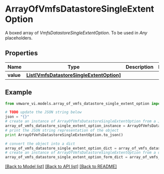 # ArrayOfVmfsDatastoreSingleExtentOption

A boxed array of *VmfsDatastoreSingleExtentOption*. To be used in *Any* placeholders. 

## Properties
Name | Type | Description | Notes
------------ | ------------- | ------------- | -------------
**value** | [**List[VmfsDatastoreSingleExtentOption]**](VmfsDatastoreSingleExtentOption.md) |  | 

## Example

```python
from vmware_vi.models.array_of_vmfs_datastore_single_extent_option import ArrayOfVmfsDatastoreSingleExtentOption

# TODO update the JSON string below
json = "{}"
# create an instance of ArrayOfVmfsDatastoreSingleExtentOption from a JSON string
array_of_vmfs_datastore_single_extent_option_instance = ArrayOfVmfsDatastoreSingleExtentOption.from_json(json)
# print the JSON string representation of the object
print ArrayOfVmfsDatastoreSingleExtentOption.to_json()

# convert the object into a dict
array_of_vmfs_datastore_single_extent_option_dict = array_of_vmfs_datastore_single_extent_option_instance.to_dict()
# create an instance of ArrayOfVmfsDatastoreSingleExtentOption from a dict
array_of_vmfs_datastore_single_extent_option_form_dict = array_of_vmfs_datastore_single_extent_option.from_dict(array_of_vmfs_datastore_single_extent_option_dict)
```
[[Back to Model list]](../README.md#documentation-for-models) [[Back to API list]](../README.md#documentation-for-api-endpoints) [[Back to README]](../README.md)


